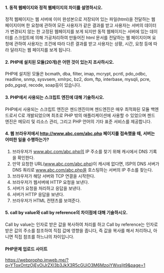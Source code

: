 #### 1. 동적 웹페이지와 정적 웹페이지의 차이를 설명하시오.
정적 웹페이지는 웹 서버에 이미 완성본으로 저장되어 있는 파일(html)을 전달하는 웹 페이지이며 한 요청에 관하여 모든 사용자가 같은 결과를 받고 사용자는 서버의 데이터가 변경되지 않는 한 고정된 웹페이지를 보게 되지만 동적 웹페이지는 서버에 있는 데이터를 스크립트에 의해 가공처리하여 만들어진 html 문서를 전달하는 웹 페이지이며 요청에 관하여 사용자는 조건에 따라 다른 결과를 받고 사용자는 상황, 시간, 요청 등에 따라 달라지는 웹 페이지를 보게 됩니다.

#### 2. PHP에 설치된 모듈(20개)은 어떤 것이 있는지 조사하시오.
PHP에 설치된 모듈은 bcmath, dba, filter, imap, mcrypt, pcntl, pdo_odbc, readline, snmp, sysvsem, xmlrpc, bz2, dom, ftp, interbase, mysqli, pcre, pdo_pgsql, recode, soap등이 있습니다.

#### 3. PHP에서 사용되는 스크립트 엔진에 대해 기술하시오.
PHP에서 사용되는 스크립트 엔진은 젠드엔진이며 젠드엔진은 매우 최적화된 모듈 백엔드로서 C로 개발되었으며 최초로 PHP 밖의 애플리케이션에 사용할 수 있었으며 젠드 엔진은 메모리 및 리소스 관리, 그리고 PHP 언어의 기타 표준 서비스를 제공합니다.

#### 4. 웹 브라우저에서 http://www.abc.com/abc.php 페이지를 접속했을 때, 서버는 어떠한 일을 수행하는가?
1. 브라우저가 www.abc.com/abc.php의 IP 주소를 찾기 위해 캐시에서 DNS 기록을 확인한다.
2. 만약 요청한 URL(www.abc.com/abc.php)이 캐시에 없다면, ISP의 DNS 서버가 DNS 쿼리로 www.abc.com/abc.php을 호스팅하는 서버의 IP 주소를 찾는다.
3. 브라우저가 해당 서버와 TCP 연결을 시작한다.
4. 브라우저가 웹서버에 HTTP 요청을 보낸다.
5. 서버가 요청을 처리하고 응답을 보낸다.
6. 서버가 HTTP 응답을 보낸다.
7. 브라우저가 HTML 컨텐츠를 보여준다.

#### 5. call by value와 call by reference의 차이점에 대해 기술하시오.
Call by value는 인자로 받은 값을 복사하여 처리를 하고 Call by reference는 인자로 받은 값의 주소를 참조하여 직접 값에 영향을 줍니다, 즉 값을 복사를 해서 처리하냐, 아니면 직접 참조를 하느냐의 차이입니다.

#### PHP문제 업로드 사이트

https://webprophp.imweb.me/?q=YToxOntzOjEyOiJrZXl3b3JkX3R5cGUiO3M6MzoiYWxsIjt9&page=1
